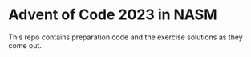 # Advent of Code 2023 in NASM

This repo contains preparation code and the exercise solutions as they come out.
